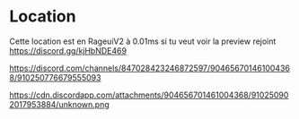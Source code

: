 # Location
Cette location est en RageuiV2 à 0.01ms si tu veut voir la preview rejoint https://discord.gg/kjHbNDE469

https://discord.com/channels/847028423246872597/904656701461004368/910250776679555093


https://cdn.discordapp.com/attachments/904656701461004368/910250902017953884/unknown.png

